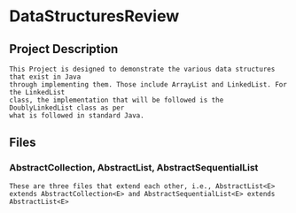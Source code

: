 # DataStructuresReview
 
## Project Description
    This Project is designed to demonstrate the various data structures that exist in Java 
    through implementing them. Those include ArrayList and LinkedList. For the LinkedList 
    class, the implementation that will be followed is the DoublyLinkedList class as per 
    what is followed in standard Java.

## Files

### AbstractCollection<E>, AbstractList<E>, AbstractSequentialList<E>
    These are three files that extend each other, i.e., AbstractList<E> extends AbstractCollection<E> and AbstractSequentialList<E> extends AbstractList<E>